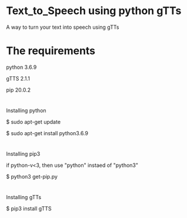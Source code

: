 # Text_to_Speech using python gTTs
A way to turn your text into speech using gTTs

# The requirements
python 3.6.9

gTTS 2.1.1

pip 20.0.2
#
Installing python

$ sudo apt-get update

$ sudo apt-get install python3.6.9
#
Installing pip3 

if python-v<3, then use "python" instaed of "python3"

$ python3 get-pip.py
#
Installing gTTs

$ pip3 install gTTS
